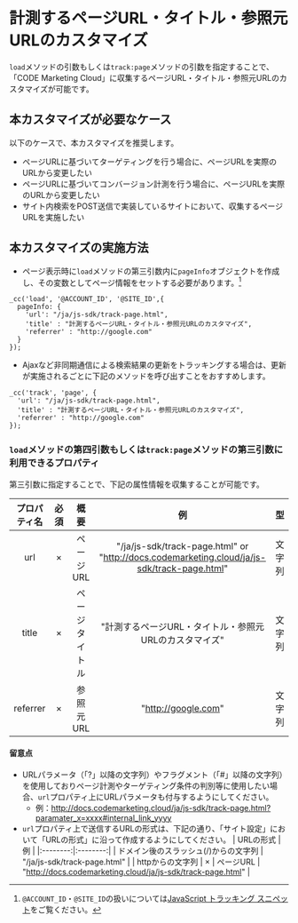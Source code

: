 # 計測するページURL・タイトル・参照元URLのカスタマイズ

``load``メソッドの引数もしくは``track:page``メソッドの引数を指定することで、「CODE Marketing Cloud」に収集するページURL・タイトル・参照元URLのカスタマイズが可能です。

## 本カスタマイズが必要なケース

以下のケースで、本カスタマイズを推奨します。

- ページURLに基づいてターゲティングを行う場合に、ページURLを実際のURLから変更したい
- ページURLに基づいてコンバージョン計測を行う場合に、ページURLを実際のURLから変更したい
- サイト内検索をPOST送信で実装しているサイトにおいて、収集するページURLを実施したい

## 本カスタマイズの実施方法

- ページ表示時に``load``メソッドの第三引数内に``pageInfo``オブジェクトを作成し、その変数としてページ情報をセットする必要があります。[^1]
```
_cc('load', '@ACCOUNT_ID', '@SITE_ID',{
  pageInfo: {
    'url': "/ja/js-sdk/track-page.html",
    'title' : "計測するページURL・タイトル・参照元URLのカスタマイズ",
    'referrer' : "http://google.com"
  }
});
```

- Ajaxなど非同期通信による検索結果の更新をトラッキングする場合は、更新が実施されるごとに下記のメソッドを呼び出すことをおすすめします。
```
_cc('track', 'page', {
  'url': "/ja/js-sdk/track-page.html",
  'title' : "計測するページURL・タイトル・参照元URLのカスタマイズ",
  'referrer' : "http://google.com"
});
```

### ``load``メソッドの第四引数もしくは``track:page``メソッドの第三引数に利用できるプロパティ

第三引数に指定することで、下記の属性情報を収集することが可能です。

| プロパティ名 | 必須 | 概要 | 例 | 型 |
|:--------:|:--------:|:--------:|:--------:|:--------:|
| url | × | ページURL | "/ja/js-sdk/track-page.html" or "http://docs.codemarketing.cloud/ja/js-sdk/track-page.html" | 文字列 |
| title | × | ページタイトル | "計測するページURL・タイトル・参照元URLのカスタマイズ" | 文字列 |
| referrer | × | 参照元URL | "http://google.com" | 文字列 |

#### 留意点

- URLパラメータ（「?」以降の文字列）やフラグメント（「#」以降の文字列）を使用しておりページ計測やターゲティング条件の判別等に使用したい場合、``url``プロパティ上にURLパラメータも付与するようにしてください。
  - 例：http://docs.codemarketing.cloud/ja/js-sdk/track-page.html?paramater_x=xxxx#internal_link_yyyy
- ``url``プロパティ上で送信するURLの形式は、下記の通り、「サイト設定」において「URLの形式」に沿って作成するようにしてください。
| URLの形式 | 例 |
|:--------:|:--------:|
| ドメイン後のスラッシュ(/)からの文字列 | "/ja/js-sdk/track-page.html" |
| httpからの文字列 | × | ページURL | "http://docs.codemarketing.cloud/ja/js-sdk/track-page.html" |

[^1]: ``@ACCOUNT_ID``・``@SITE_ID``の扱いについては[JavaScript トラッキング スニペット](./quick-start.html)をご覧ください。
